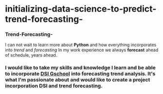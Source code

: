 # initializing-data-science-to-predict-trend-forecasting-
### Trend-Forecasting-
I can not wait to learn more about **Python** and how everything incorporates into _trend_ and _forecasting_
In my work experience we always **forecast** ahead of schedule, years ahead.
### I would like to take my skills and knowledge I learn and be able to incorporate [DSI Gschool](www.github.com) into forecasting trend analysis. It's what I'm passionate about and would like to create a project incorporation DSI and  trend forecasting.
